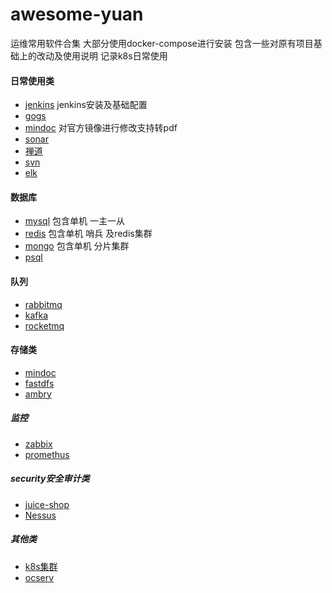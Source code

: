 # awesome-yuan
运维常用软件合集 大部分使用docker-compose进行安装 包含一些对原有项目基础上的改动及使用说明
记录k8s日常使用

#### 日常使用类
- [jenkins](./jenkins/jenkins.md) jenkins安装及基础配置
- [gogs](./gogs/gogs.md)
- [mindoc](./mindoc/mindoc.md) 对官方镜像进行修改支持转pdf
- [sonar](./sonar/sonar.md)
- [禅道](./禅道/禅道.md)
- [svn](./svn/svn.md)
- [elk](./elk/elk.md)
#### 数据库
- [mysql](./mysql/mysql.md) 包含单机 一主一从
- [redis](./redis/redis.md) 包含单机 哨兵 及redis集群
- [mongo](./mongo/mongo.md) 包含单机 分片集群
- [psql](./psql/psql.md)

#### 队列
- [rabbitmq](./rabbitmq/rabbitmq.md)
- [kafka](./kafka/kafka.md)
- [rocketmq](./rocketmq/rocketmq.md)

#### 存储类
- [mindoc](./mindoc/mindoc.md)
- [fastdfs](./fastdfs/fastdfs.md)
- [ambry](./ambry/ambry.md)
##### 监控
- [zabbix](./zabbix/zabbix.md)
- [promethus](./promethus/promethus.md)
##### security安全审计类
- [juice-shop](./juice-shop/juice-shop.md)
- [Nessus](./Nessus/Nessus.md)
##### 其他类
- [k8s集群](./juice-shop/juice-shop.md)
- [ocserv](./ocserv/ocserv.md)



